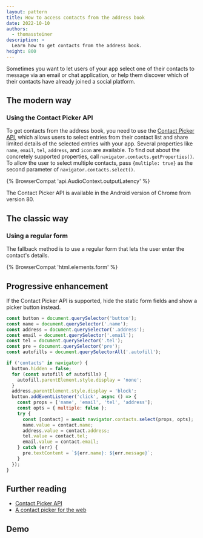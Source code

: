 ```yaml
---
layout: pattern
title: How to access contacts from the address book
date: 2022-10-10
authors:
  - thomassteiner
description: >
  Learn how to get contacts from the address book.
height: 800
---
```


Sometimes you want to let users of your app select one of their contacts to message via an email or
chat application, or help them discover which of their contacts have already joined a social
platform.

## The modern way

### Using the Contact Picker API

To get contacts from the address book, you need to use the
[Contact Picker API](https://developer.mozilla.org/docs/Web/API/Contact_Picker_API), which allows
users to select entries from their contact list and share limited details of the selected entries
with your app. Several properties like `name`, `email`, `tel`, `address`, and `icon` are available.
To find out about the concretely supported properties, call `navigator.contacts.getProperties()`. To
allow the user to select multiple contacts, pass `{multiple: true}` as the second parameter of
`navigator.contacts.select()`.

{% BrowserCompat 'api.AudioContext.outputLatency' %}

The Contact Picker API is available in the Android version of Chrome from version 80.

## The classic way

### Using a regular form

The fallback method is to use a regular form that lets the user enter the contact's details.

{% BrowserCompat 'html.elements.form' %}

## Progressive enhancement

If the Contact Picker API is supported, hide the static form fields and show a picker button
instead.

```js
const button = document.querySelector('button');
const name = document.querySelector('.name');
const address = document.querySelector('.address');
const email = document.querySelector('.email');
const tel = document.querySelector('.tel');
const pre = document.querySelector('pre');
const autofills = document.querySelectorAll('.autofill');

if ('contacts' in navigator) {
  button.hidden = false;
  for (const autofill of autofills) {
    autofill.parentElement.style.display = 'none';
  }
  address.parentElement.style.display = 'block';
  button.addEventListener('click', async () => {
    const props = ['name', 'email', 'tel', 'address'];
    const opts = { multiple: false };
    try {
      const [contact] = await navigator.contacts.select(props, opts);
      name.value = contact.name;
      address.value = contact.address;
      tel.value = contact.tel;
      email.value = contact.email;
    } catch (err) {
      pre.textContent = `${err.name}: ${err.message}`;
    }
  });
}
```

## Further reading

- [Contact Picker API](https://developer.mozilla.org/docs/Web/API/Contact_Picker_API)
- [A contact picker for the web](/contact-picker/)

## Demo
